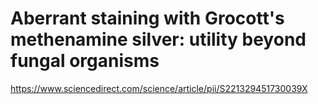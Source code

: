 # Aberrant staining with Grocott's methenamine silver: utility beyond fungal organisms

https://www.sciencedirect.com/science/article/pii/S221329451730039X



